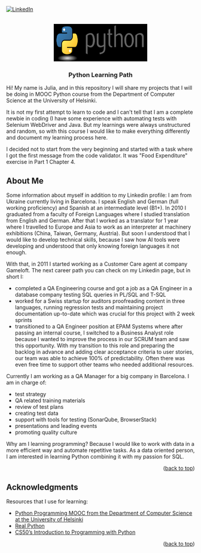 <!-- Improved compatibility of back to top link: See: https://github.com/othneildrew/Best-README-Template/pull/73 -->
<a name="MOOC Python Learning"></a>

[![LinkedIn][linkedin-shield]](https://www.linkedin.com/in/julialosieva/)



<!-- PROJECT LOGO -->
<br />
<div align="center">
  <a href="https://github.com/othneildrew/Best-README-Template">
    <img src="resources/pylogo.png" alt="Logo" width="250" height="100">
  </a>

  <h3 align="center">Python Learning Path</h3>

  <p align="left">
    Hi! My name is Julia, and in this repository I will share my projects that I will be doing in MOOC Python course from the Department of Computer Science at the University of Helsinki. 
  </p>
  
  <p align="left">
      It is not my first attempt to learn to code and I can't tell that I am a complete newbie in coding (I have some experience with automating tests with Selenium WebDriver and Java. But my learnings were always unstructured and random, so with this course I would like to make everything differently and document my learning process here. 
      
  </p>

  <p align="left">
    I decided not to start from the very beginning and started with a task where I got the first message from the code validator. It was "Food Expenditure" exercise in Part 1 Chapter 4. 
    
  </p>
</div>


<!-- TABLE OF CONTENTS -->

<!-- ABOUT THE PROJECT -->
## About Me

Some information about myself in addition to my Linkedin profile:
I am from Ukraine currently living in Barcelona. 
I speak English and German (full working proficiency) and Spanish at an intermediate level (B1+). 
In 2010 I graduated from a faculty of Foreign Languages where I studied translation from English and German.
After that I worked as a translator for 1 year where I travelled to Europe and Asia to work as an interpreter at machinery exhibitions (China, Taiwan, Germany, Austria). 
But soon I understood that I would like to develop technical skills, because I saw how AI tools were developing and understood that only knowing foreign languages it not enough. 

With that, in 2011 I started working as a Customer Care agent at company Gameloft. 
The next career path you can check on my Linkedin page, but in short I: 

* completed a QA Engineering course and got a job as a QA Engineer in a database company testing SQL queries in PL/SQL and T-SQL
* worked for a Swiss startup for auditors proofreading content in three languages, running regression tests and maintaining project documentation up-to-date which was crucial for this project with 2 week sprints 
* transitioned to a QA Engineer position at EPAM Systems where after passing an internal course, I switched to a Business Analyst role because I wanted to improve the process in our SCRUM team and saw this opportunity. With my transition to this role and preparing the backlog in advance and adding clear acceptance criteria to user stories, our team was able to achieve 100% of predictability. Often there was even free time to support other teams who needed additional resources.

Currently I am working as a QA Manager for a big company in Barcelona. I am in charge of:
* test strategy
* QA related training materials 
* review of test plans
* creating test data
* support with tools for testing (SonarQube, BrowserStack)
* presentations and leading events
* promoting quality culture

Why am I learning programming? Because I would like to work with data in a more efficient way and automate repetitive tasks.
As a data oriented person, I am interested in learning Python combining it with my passion for SQL. 


<p align="right">(<a href="#readme-top">back to top</a>)</p>

<!-- ACKNOWLEDGMENTS -->
## Acknowledgments

Resources that I use for learning: 

* [Python Programming MOOC from the Department of Computer Science at the University of Helsinki](https://programming-23.mooc.fi/)
* [Real Python](https://realpython.com/)
* [CS50’s Introduction to Programming with Python](https://cs50.harvard.edu/python/2022/)
  
<p align="right">(<a href="#readme-top">back to top</a>)</p>

<!-- MARKDOWN LINKS & IMAGES -->
<!-- https://www.markdownguide.org/basic-syntax/#reference-style-links -->
[contributors-shield]: https://img.shields.io/github/contributors/othneildrew/Best-README-Template.svg?style=for-the-badge
[contributors-url]: https://github.com/othneildrew/Best-README-Template/graphs/contributors
[forks-shield]: https://img.shields.io/github/forks/othneildrew/Best-README-Template.svg?style=for-the-badge
[forks-url]: https://github.com/othneildrew/Best-README-Template/network/members
[stars-shield]: https://img.shields.io/github/stars/othneildrew/Best-README-Template.svg?style=for-the-badge
[stars-url]: https://github.com/othneildrew/Best-README-Template/stargazers
[issues-shield]: https://img.shields.io/github/issues/othneildrew/Best-README-Template.svg?style=for-the-badge
[issues-url]: https://github.com/othneildrew/Best-README-Template/issues
[license-shield]: https://img.shields.io/github/license/othneildrew/Best-README-Template.svg?style=for-the-badge
[license-url]: https://github.com/othneildrew/Best-README-Template/blob/master/LICENSE.txt
[linkedin-shield]: https://img.shields.io/badge/-LinkedIn-black.svg?style=for-the-badge&logo=linkedin&colorB=555
[linkedin-url]: https://linkedin.com/in/othneildrew
[product-screenshot]: images/screenshot.png
[Next.js]: https://img.shields.io/badge/next.js-000000?style=for-the-badge&logo=nextdotjs&logoColor=white
[Next-url]: https://nextjs.org/
[React.js]: https://img.shields.io/badge/React-20232A?style=for-the-badge&logo=react&logoColor=61DAFB
[React-url]: https://reactjs.org/
[Vue.js]: https://img.shields.io/badge/Vue.js-35495E?style=for-the-badge&logo=vuedotjs&logoColor=4FC08D
[Vue-url]: https://vuejs.org/
[Angular.io]: https://img.shields.io/badge/Angular-DD0031?style=for-the-badge&logo=angular&logoColor=white
[Angular-url]: https://angular.io/
[Svelte.dev]: https://img.shields.io/badge/Svelte-4A4A55?style=for-the-badge&logo=svelte&logoColor=FF3E00
[Svelte-url]: https://svelte.dev/
[Laravel.com]: https://img.shields.io/badge/Laravel-FF2D20?style=for-the-badge&logo=laravel&logoColor=white
[Laravel-url]: https://laravel.com
[Bootstrap.com]: https://img.shields.io/badge/Bootstrap-563D7C?style=for-the-badge&logo=bootstrap&logoColor=white
[Bootstrap-url]: https://getbootstrap.com
[JQuery.com]: https://img.shields.io/badge/jQuery-0769AD?style=for-the-badge&logo=jquery&logoColor=white
[JQuery-url]: https://jquery.com 
